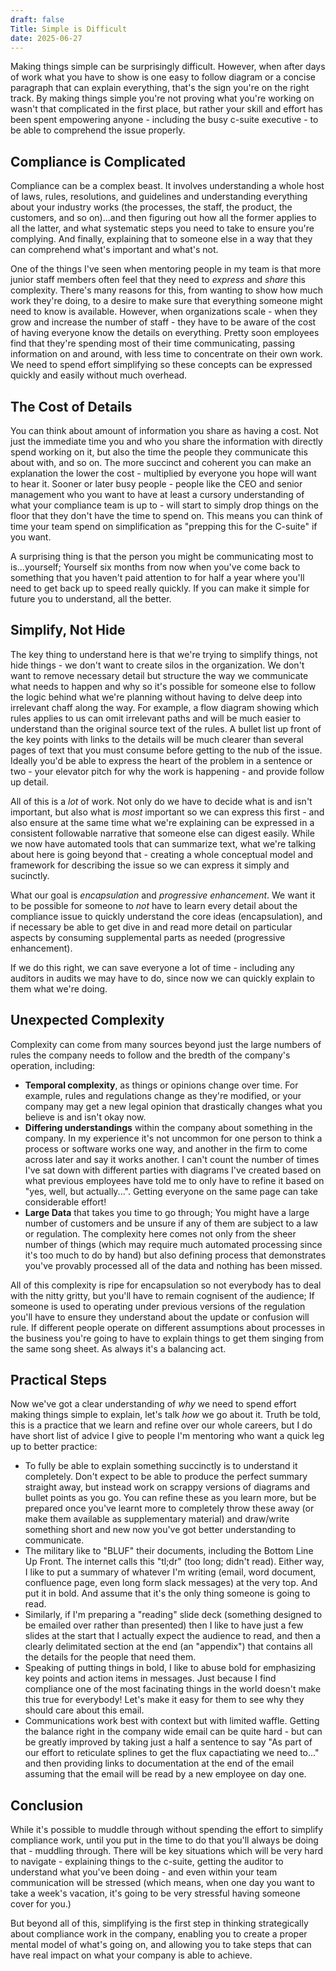 ```yaml
---
draft: false
Title: Simple is Difficult
date: 2025-06-27
---
```

Making things simple can be surprisingly difficult.  However, when after days of work what you have to show is one easy to follow diagram or a concise paragraph that can explain everything, that's the sign you're on the right track.  By making things simple you're not proving what you're working on wasn't that complicated in the first place, but rather your skill and effort has been spent empowering anyone - including the busy c-suite executive - to be able to comprehend the issue properly.

<!--more-->

## Compliance is Complicated

Compliance can be a complex beast.  It involves understanding a whole host of laws, rules, resolutions, and guidelines and understanding everything about your industry works (the processes, the staff, the product, the customers, and so on)...and then figuring out how all the former applies to all the latter, and what systematic steps you need to take to ensure you're complying.  And finally, explaining that to someone else in a way that they can comprehend what's important and what's not.

One of the things I've seen when mentoring people in my team is that more junior staff members often feel that they need to *express* and *share* this complexity.  There's many reasons for this, from wanting to show how much work they're doing, to a desire to make sure that everything someone might need to know is available.  However, when organizations scale - when they grow and increase the number of staff - they have to be aware of the cost of having everyone know the details on everything.  Pretty soon employees find that they're spending most of their time communicating, passing information on and around, with less time to concentrate on their own work.  We need to spend effort simplifying so these concepts can be expressed quickly and easily without much overhead.
## The Cost of Details

You can think about amount of information you share as having a cost. Not just the immediate time you and who you share the information with directly spend working on it, but also the time the people they communicate this about with, and so on.  The more succinct and coherent you can make an explanation the lower the cost - multiplied by everyone you hope will want to hear it.  Sooner or later busy people - people like the CEO and senior management who you want to have at least a cursory understanding of what your compliance team is up to - will start to simply drop things on the floor that they don't have the time to spend on.  This means you can think of time your team spend on simplification as "prepping this for the C-suite" if you want.

A surprising thing is that the person you might be communicating most to is...yourself;  Yourself six months from now when you've come back to something that you haven't paid attention to for half a year where you'll need to get back up to speed really quickly.  If you can make it simple for future you to understand, all the better.
## Simplify, Not Hide

The key thing to understand here is that we're trying to simplify things, not hide things - we don't want to create silos in the organization.  We don't want to remove necessary detail but structure the way we communicate what needs to happen and why so it's possible for someone else to follow the logic behind what we're planning without having to delve deep into irrelevant chaff along the way.  For example, a flow diagram showing which rules applies to us can omit irrelevant paths and will be much easier to understand than the original source text of the rules.  A bullet list up front of the key points with links to the details will be much clearer than several pages of text that you must consume before getting to the nub of the issue.  Ideally you'd be able to express the heart of the problem in a sentence or two - your elevator pitch for why the work is happening - and provide follow up detail.

All of this is a *lot* of work.  Not only do we have to decide what is and isn't important, but also what is *most* important so we can express this first - and also ensure at the same time what we're explaining can be expressed in a consistent followable narrative that someone else can digest easily.  While we now have automated tools that can summarize text, what we're talking about here is going beyond that - creating a whole conceptual model and framework for describing the issue so we can express it simply and sucinctly.

What our goal is *encapsulation* and *progressive enhancement*.  We want it to be possible for someone to *not* have to learn every detail about the compliance issue to quickly understand the core ideas (encapsulation), and if necessary be able to get dive in and read more detail on particular aspects by consuming supplemental parts as needed (progressive enhancement).

If we do this right, we can save everyone a lot of time - including any auditors in audits we may have to do, since now we can quickly explain to them what we're doing.
## Unexpected Complexity

Complexity can come from many sources beyond just the large numbers of rules the company needs to follow and the bredth of the company's operation, including:

- **Temporal complexity**, as things or opinions change over time.  For example, rules and regulations change as they're modified, or your company may get a new legal opinion that drastically changes what you believe is and isn't okay now.
- **Differing understandings** within the company about something in the company.  In my experience it's not uncommon for one person to think a process or software works one way, and another in the firm to come across later and say it works another.  I can't count the number of times I've sat down with different parties with diagrams I've created based on what previous employees have told me to only have to refine it based on "yes, well, but actually...".  Getting everyone on the same page can take considerable effort!
- **Large Data** that takes you time to go through;  You might have a large number of customers and be unsure if any of them are subject to a law or regulation.  The complexity here comes not only from the sheer number of things (which may require much automated processing since it's too much to do by hand) but also defining process that demonstrates you've provably processed all of the data and nothing has been missed.

All of this complexity is ripe for encapsulation so not everybody has to deal with the nitty gritty, but you'll have to remain cognisent of the audience;  If someone is used to operating under previous versions of the regulation you'll have to ensure they understand about the update or confusion will rule.  If different people operate on different assumptions about processes in the business you're going to have to explain things to get them singing from the same song sheet.  As always it's a balancing act.
## Practical Steps

Now we've got a clear understanding of *why* we need to spend effort making things simple to explain, let's talk *how* we go about it.  Truth be told, this is a practice that we learn and refine over our whole careers, but I do have short list of advice I give to people I'm mentoring who want a quick leg up to better practice:

* To fully be able to explain something succinctly is to understand it completely.  Don't expect to be able to produce the perfect summary straight away, but instead work on scrappy versions of diagrams and bullet points as you go.  You can refine these as you learn more, but be prepared once you've learnt more to completely throw these away (or make them available as supplementary material) and draw/write something short and new now you've got better understanding to communicate.
* The military like to "BLUF" their documents, including the Bottom Line Up Front.  The internet calls this "tl;dr" (too long; didn't read).  Either way, I like to put a summary of whatever I'm writing (email, word document, confluence page, even long form slack messages) at the very top.  And put it in bold.  And assume that it's the only thing someone is going to read.
* Similarly, if I'm preparing a "reading" slide deck (something designed to be emailed over rather than presented) then I like to have just a few slides at the start that I actually expect the audience to read, and then a clearly delimitated section at the end (an "appendix") that contains all the details for the people that need them.
* Speaking of putting things in bold, I like to abuse bold for emphasizing key points and action items in messages.  Just because I find compliance one of the most facinating things in the world doesn't make this true for everybody!  Let's make it easy for them to see why they should care about this email.
* Communications work best with context but with limited waffle.  Getting the balance right in the company wide email can be quite hard - but can be greatly improved by taking just a half a sentence to say "As part of our effort to reticulate splines to get the flux capactiating we need to..." and then providing links to documentation at the end of the email assuming that the email will be read by a new employee on day one.

## Conclusion

While it's possible to muddle through without spending the effort to simplify compliance work, until you put in the time to do that you'll always be doing that - muddling through.  There will be key situations which will be very hard to navigate - explaining things to the c-suite, getting the auditor to understand what you've been doing - and even within your team communication will be stressed (which means, when one day you want to take a week's vacation, it's going to be very stressful having someone cover for you.)

But beyond all of this, simplifying is the first step in thinking strategically about compliance work in the company, enabling you to create a proper mental model of what's going on, and allowing you to take steps that can have real impact on what your company is able to achieve.